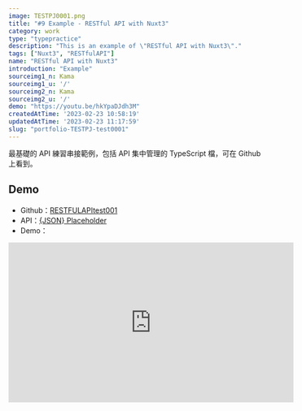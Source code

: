 ```yaml
---
image: TESTPJ0001.png
title: "#9 Example - RESTful API with Nuxt3"
category: work
type: "typepractice"
description: "This is an example of \"RESTful API with Nuxt3\"."
tags: ["Nuxt3", "RESTfulAPI"]
name: "RESTful API with Nuxt3"
introduction: "Example"
sourceimg1_n: Kama
sourceimg1_u: '/'
sourceimg2_n: Kama
sourceimg2_u: '/'
demo: "https://youtu.be/hkYpaDJdh3M"
createdAtTime: '2023-02-23 10:58:19'
updatedAtTime: '2023-02-23 11:17:59'
slug: "portfolio-TESTPJ-test0001"
---
```


最基礎的 API 練習串接範例，包括 API 集中管理的 TypeScript 檔，可在 Github 上看到。

## Demo

- Github：[RESTFULAPItest001](https://github.com/ReiKama414/RESTFULAPItest001)
- API：[{JSON} Placeholder](https://jsonplaceholder.typicode.com/)
- Demo：

<iframe width="560" height="315" src="https://www.youtube.com/embed/hkYpaDJdh3M" title="YouTube video player" frameborder="0" allow="accelerometer; autoplay; clipboard-write; encrypted-media; gyroscope; picture-in-picture; web-share" allowfullscreen></iframe>

